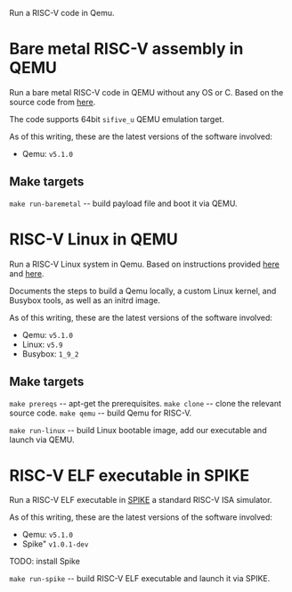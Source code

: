 Run a RISC-V code in Qemu.

Bare metal RISC-V assembly in QEMU
=================================

Run a bare metal RISC-V code in QEMU without any OS or C. Based on the source code from [here][riscv-hello-asm].

The code supports 64bit `sifive_u` QEMU emulation target.

As of this writing, these are the latest versions of the software involved:
* Qemu: `v5.1.0`

Make targets
------------

`make run-baremetal` -- build payload file and boot it via QEMU.

RISC-V Linux in QEMU
====================

Run a RISC-V Linux system in Qemu. Based on instructions provided
[here][riscv-qemu-docs] and [here][custom-kernel-tutorial].

Documents the steps to build a Qemu locally, a custom Linux kernel, and Busybox
tools, as well as an initrd image.

As of this writing, these are the latest versions of the software involved:
* Qemu: `v5.1.0`
* Linux: `v5.9`
* Busybox: `1_9_2`

Make targets
------------

`make prereqs` -- apt-get the prerequisites.
`make clone` -- clone the relevant source code.
`make qemu` -- build Qemu for RISC-V.

`make run-linux` -- build Linux bootable image, add our executable and launch via QEMU.

RISC-V ELF executable in SPIKE
=================================

Run a RISC-V ELF executable in [SPIKE][spike] a standard RISC-V ISA simulator.

As of this writing, these are the latest versions of the software involved:
* Qemu: `v5.1.0`
* Spike" `v1.0.1-dev`

TODO: install Spike

`make run-spike` -- build RISC-V ELF executable and launch it via SPIKE.

[riscv-qemu-docs]: https://risc-v-getting-started-guide.readthedocs.io/en/latest/linux-qemu.html
[custom-kernel-tutorial]: http://mgalgs.github.io/2015/05/16/how-to-build-a-custom-linux-kernel-for-qemu-2015-edition.html
[riscv-hello-asm]: https://github.com/noteed/riscv-hello-asm
[spike]: https://github.com/riscv/riscv-isa-sim

